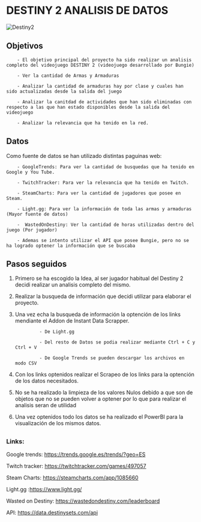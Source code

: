 # DESTINY 2 ANALISIS DE DATOS

![Destiny2](https://user-images.githubusercontent.com/110235113/194011361-293e8872-d6cd-460e-9840-9f17d94ccca6.jpg)

## Objetivos

        - El objetivo principal del proyecto ha sido realizar un analisis completo del videojuego DESTINY 2 (videojuego desarrollado por Bungie)
        
        - Ver la cantidad de Armas y Armaduras
        
        - Analizar la cantidad de armaduras hay por clase y cuales han sido actualizadas desde la salida del juego
        
        - Analizar la canitdad de actividades que han sido eliminadas con respecto a las que han estado disponibles desde la salida del videojuego
        
        - Analizar la relevancia que ha tenido en la red.
        

## Datos

Como fuente de datos se han utilizado distintas paguinas web:

        - GoogleTrends: Para ver la cantidad de busquedas que ha tenido en Google y You Tube.
        
        - TwitchTracker: Para ver la relevancia que ha tenido en Twitch.
        
        - SteamCharts: Para ver la cantidad de jugadores que posee en Steam.
        
        - Light.gg: Para ver la información de toda las armas y armaduras (Mayor fuente de datos)
        
        -  WastedOnDestiny: Ver la cantidad de horas utilizadas dentro del juego (Por jugador)
        
        - Ademas se intento utilizar el API que posee Bungie, pero no se ha logrado optener la información que se buscaba


## Pasos seguidos


1. Primero se ha escogido la Idea, al ser jugador habitual del Destiny 2 decidi realizar un analisis completo del mismo.

2. Realizar la busqueda de información que decidi utilizar para elaborar el proyecto.

3. Una vez echa la busqueda de información la optención de los links mendiante el Addon de Instant Data Scrapper.
                
                - De Light.gg
                
                - Del resto de Datos se podia realizar mediante Ctrl + C y Ctrl + V

                - De Google Trends se pueden descargar los archivos en modo CSV

4. Con los links optenidos realizar el Scrapeo de los links para la optención de los datos necesitados.

5. No se ha realizado la limpieza de los valores Nulos debido a que son de objetos que no se pueden volver a optener por lo que para realizar el analisis seran de utilidad

6. Una vez optenidos todo los datos se ha realizado el PowerBI para la visualización de los mismos datos.

## 





### Links:


Google trends: https://trends.google.es/trends/?geo=ES

Twitch tracker: https://twitchtracker.com/games/497057

Steam Charts: https://steamcharts.com/app/1085660

Light.gg :https://www.light.gg/

Wasted on Destiny: https://wastedondestiny.com/leaderboard

API: https://data.destinysets.com/api
